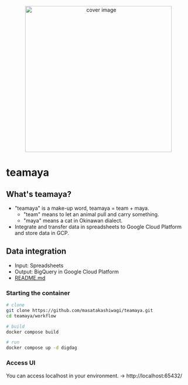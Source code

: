 <div align="center">
<img src="https://user-images.githubusercontent.com/37064567/145668148-0de33ec5-7cbb-486e-be9a-b2fbe047e36a.jpg" title="cover image" width="400">
</div>

# teamaya
## What's teamaya?
- "teamaya" is a make-up word, teamaya = team + maya.
    - "team" means to let an animal pull and carry something.
    - "maya" means a cat in Okinawan dialect.
- Integrate and transfer data in spreadsheets to Google Cloud Platform and store data in GCP.

## Data integration
- Input: Spreadsheets
- Output: BigQuery in Google Cloud Platform
- [README.md](./teamaya/README.md)

### Starting the container
```bash
# clone
git clone https://github.com/masatakashiwagi/teamaya.git
cd teamaya/workflow

# build
docker compose build

# run
docker compose up -d digdag
```

### Access UI
You can access localhost in your environment. → http://localhost:65432/
